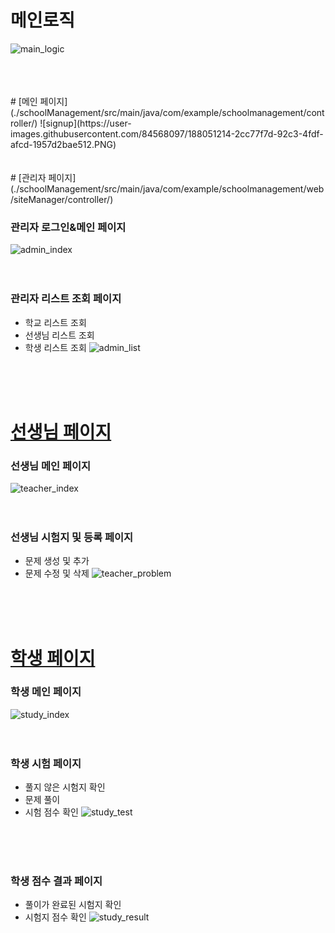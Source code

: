 # 메인로직
![main_logic](https://user-images.githubusercontent.com/84568097/188051349-aae3fe62-8907-4505-8526-6e56adce1a0d.PNG)

<br/>
<br/>
<br/>
# [메인 페이지](./schoolManagement/src/main/java/com/example/schoolmanagement/controller/)
![signup](https://user-images.githubusercontent.com/84568097/188051214-2cc77f7d-92c3-4fdf-afcd-1957d2bae512.PNG)
<br/>
<br/>
<br/>
# [관리자 페이지](./schoolManagement/src/main/java/com/example/schoolmanagement/web/siteManager/controller/)

### 관리자 로그인&메인 페이지
![admin_index](https://user-images.githubusercontent.com/84568097/187846854-3c02ac6e-2aa3-4a33-8ece-6b49e11e561c.PNG)
<br/>
<br/>
<br/>

### 관리자 리스트 조회 페이지
* 학교 리스트 조회
* 선생님 리스트 조회
* 학생 리스트 조회
![admin_list](https://user-images.githubusercontent.com/84568097/187847055-38ad558f-b9ff-492f-b18e-a53419631821.PNG)
<br/>
<br/>
<br/>


# [선생님 페이지](./schoolManagement/src/main/java/com/example/schoolmanagement/web/siteTeacher/controller/)
### 선생님 메인 페이지
![teacher_index](https://user-images.githubusercontent.com/84568097/187847708-ce87b432-c09e-4029-b3af-960ff320219f.PNG)
<br/>
<br/>
<br/>
### 선생님 시험지 및 등록 페이지
* 문제 생성 및 추가
* 문제 수정 및 삭제
![teacher_problem](https://user-images.githubusercontent.com/84568097/187847929-32c5eb85-a7e4-4184-874e-873ae94f25f8.PNG)
<br/>
<br/>
<br/>

# [학생 페이지](./schoolManagement/src/main/java/com/example/schoolmanagement/web/siteStudy/controller/)
### 학생 메인 페이지
![study_index](https://user-images.githubusercontent.com/84568097/187848791-1c32de2a-2f71-413b-b8dc-054f0a0d2d58.PNG)
<br/>
<br/>
<br/>

### 학생 시험 페이지
* 풀지 않은 시험지 확인
* 문제 풀이
* 시험 점수 확인
![study_test](https://user-images.githubusercontent.com/84568097/187848953-2b0836cc-3868-42dd-bbfb-4935c39b248a.PNG)
<br/>
<br/>
<br/>

### 학생 점수 결과 페이지
* 풀이가 완료된 시험지 확인
* 시험지 점수 확인
![study_result](https://user-images.githubusercontent.com/84568097/187849280-9560bf65-6734-48e4-a13e-a52704d98bfb.PNG)
